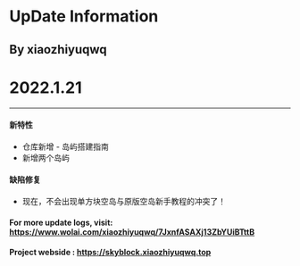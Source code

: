 # UpDate Information
## By xiaozhiyuqwq

# 2022.1.21

---

#### 新特性

- 仓库新增 - 岛屿搭建指南
- 新增两个岛屿

#### 缺陷修复

- 现在，不会出现单方块空岛与原版空岛新手教程的冲突了！

#### For more update logs, visit: https://www.wolai.com/xiaozhiyuqwq/7JxnfASAXj13ZbYUiBTttB
#### Project webside : https://skyblock.xiaozhiyuqwq.top